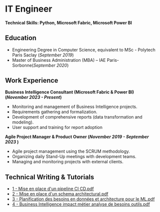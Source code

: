 # IT Engineer 

#### Technical Skills: Python, Microsoft Fabric, Microsoft Power BI

## Education				       		
- Engineering Degree in Computer Science, equivalent to MSc	- Polytech Paris Saclay (_September 2019_)	 			        		
- Master of Business Administration (MBA) – IAE Paris-Sorbonne(_September 2020_)

## Work Experience
**Business Intelligence Consultant (Microsoft Fabric & Power BI) (_November 2023 - Present_)**
- Monitoring and management of Business Intelligence projects.
- Requirements gathering and formalization.
- Development of comprehensive reports (data transformation and modeling).
- User support and training for report adoption

**Agile Project Manager & Product Owner (_November 2019 - September 2023_ )**
- Agile project management using the SCRUM methodology.
- Organizing daily Stand-Up meetings with development teams.
- Managing and monitoring projects with external clients.

## Technical Writing & Tutorials
- [1 - Mise en place d'un pipeline CI CD.pdf](https://github.com/user-attachments/files/19065657/1.-.Mise.en.place.d.un.pipeline.CI.CD.pdf)
- [2 - Mise en place d'un schema architectural.pdf](https://github.com/user-attachments/files/19065659/2.-.Mise.en.place.d.un.schema.architectural.pdf)
- [3 - Planification des besoins en données et architecture pour le ML.pdf](https://github.com/user-attachments/files/19065652/3.-.Planification.des.besoins.en.donnees.et.architecture.pour.le.ML.pdf)
- [4 - Business Intelligence impact métier analyse de besoins outils.pdf](https://github.com/user-attachments/files/19065655/4.-.Business.Intelligence.impact.metier.analyse.de.besoins.outils.pdf)

